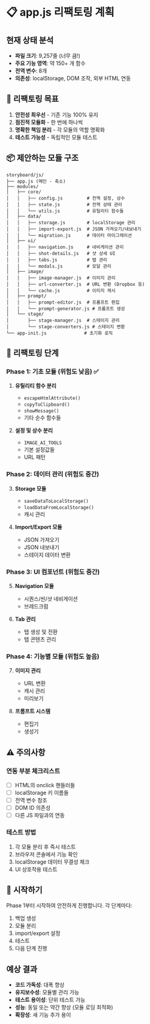 # 📋 app.js 리팩토링 계획

## 현재 상태 분석
- **파일 크기**: 9,257줄 (너무 큼!)
- **주요 기능 영역**: 약 150+ 개 함수
- **전역 변수**: 8개
- **의존성**: localStorage, DOM 조작, 외부 HTML 연동

## 🎯 리팩토링 목표
1. **안전성 최우선** - 기존 기능 100% 유지
2. **점진적 모듈화** - 한 번에 하나씩
3. **명확한 책임 분리** - 각 모듈의 역할 명확화
4. **테스트 가능성** - 독립적인 모듈 테스트

## 📦 제안하는 모듈 구조

```
storyboard/js/
├── app.js (메인 - 축소)
├── modules/
│   ├── core/
│   │   ├── config.js         # 전역 설정, 상수
│   │   ├── state.js          # 전역 상태 관리
│   │   └── utils.js          # 유틸리티 함수들
│   ├── data/
│   │   ├── storage.js        # localStorage 관리
│   │   ├── import-export.js  # JSON 가져오기/내보내기
│   │   └── migration.js      # 데이터 마이그레이션
│   ├── ui/
│   │   ├── navigation.js     # 네비게이션 관리
│   │   ├── shot-details.js   # 샷 상세 UI
│   │   ├── tabs.js           # 탭 관리
│   │   └── modals.js         # 모달 관리
│   ├── image/
│   │   ├── image-manager.js  # 이미지 관리
│   │   ├── url-converter.js  # URL 변환 (Dropbox 등)
│   │   └── cache.js          # 이미지 캐시
│   ├── prompt/
│   │   ├── prompt-editor.js  # 프롬프트 편집
│   │   └── prompt-generator.js # 프롬프트 생성
│   └── stage/
│       ├── stage-manager.js  # 스테이지 관리
│       └── stage-converters.js # 스테이지 변환
└── app-init.js              # 초기화 로직
```

## 🔄 리팩토링 단계

### Phase 1: 기초 모듈 (위험도 낮음) ✅
1. **유틸리티 함수 분리**
   - `escapeHtmlAttribute()`
   - `copyToClipboard()`
   - `showMessage()`
   - 기타 순수 함수들

2. **설정 및 상수 분리**
   - `IMAGE_AI_TOOLS`
   - 기본 설정값들
   - URL 패턴

### Phase 2: 데이터 관리 (위험도 중간)
3. **Storage 모듈**
   - `saveDataToLocalStorage()`
   - `loadDataFromLocalStorage()`
   - 캐시 관리

4. **Import/Export 모듈**
   - JSON 가져오기
   - JSON 내보내기
   - 스테이지 데이터 변환

### Phase 3: UI 컴포넌트 (위험도 중간)
5. **Navigation 모듈**
   - 시퀀스/씬/샷 네비게이션
   - 브레드크럼

6. **Tab 관리**
   - 탭 생성 및 전환
   - 탭 콘텐츠 관리

### Phase 4: 기능별 모듈 (위험도 높음)
7. **이미지 관리**
   - URL 변환
   - 캐시 관리
   - 미리보기

8. **프롬프트 시스템**
   - 편집기
   - 생성기

## ⚠️ 주의사항

### 연동 부분 체크리스트
- [ ] HTML의 onclick 핸들러들
- [ ] localStorage 키 이름들
- [ ] 전역 변수 참조
- [ ] DOM ID 의존성
- [ ] 다른 JS 파일과의 연동

### 테스트 방법
1. 각 모듈 분리 후 즉시 테스트
2. 브라우저 콘솔에서 기능 확인
3. localStorage 데이터 무결성 체크
4. UI 상호작용 테스트

## 🚀 시작하기

Phase 1부터 시작하여 안전하게 진행합니다. 각 단계마다:
1. 백업 생성
2. 모듈 분리
3. import/export 설정
4. 테스트
5. 다음 단계 진행

## 예상 결과
- **코드 가독성**: 대폭 향상
- **유지보수성**: 모듈별 관리 가능
- **테스트 용이성**: 단위 테스트 가능
- **성능**: 동일 또는 약간 향상 (모듈 로딩 최적화)
- **확장성**: 새 기능 추가 용이